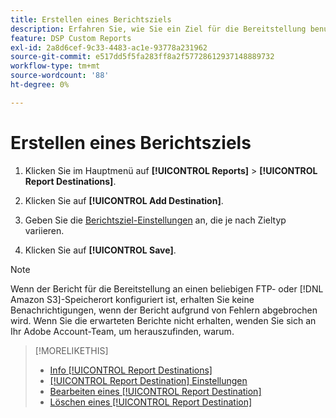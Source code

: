 ```yaml
---
title: Erstellen eines Berichtsziels
description: Erfahren Sie, wie Sie ein Ziel für die Bereitstellung benutzerdefinierter Berichte erstellen.
feature: DSP Custom Reports
exl-id: 2a8d6cef-9c33-4483-ac1e-93778a231962
source-git-commit: e517dd5f5fa283ff8a2f57728612937148889732
workflow-type: tm+mt
source-wordcount: '88'
ht-degree: 0%

---
```


# Erstellen eines Berichtsziels

1. Klicken Sie im Hauptmenü auf **[!UICONTROL Reports]** > **[!UICONTROL Report Destinations]**.

1. Klicken Sie auf **[!UICONTROL Add Destination]**.

1. Geben Sie die [Berichtsziel-Einstellungen](/help/dsp/reports/report-destinations/report-destination-settings.md) an, die je nach Zieltyp variieren.

1. Klicken Sie auf **[!UICONTROL Save]**.

>[!NOTE]
>
> Wenn der Bericht für die Bereitstellung an einen beliebigen FTP- oder [!DNL Amazon S3]-Speicherort konfiguriert ist, erhalten Sie keine Benachrichtigungen, wenn der Bericht aufgrund von Fehlern abgebrochen wird. Wenn Sie die erwarteten Berichte nicht erhalten, wenden Sie sich an Ihr Adobe Account-Team, um herauszufinden, warum.

>[!MORELIKETHIS]
>
>* [Info [!UICONTROL Report Destinations]](/help/dsp/reports/report-destinations/report-destination-about.md)
>* [[!UICONTROL Report Destination] Einstellungen](/help/dsp/reports/report-destinations/report-destination-settings.md)
>* [Bearbeiten eines [!UICONTROL Report Destination]](/help/dsp/reports/report-destinations/report-destination-edit.md)
>* [Löschen eines [!UICONTROL Report Destination]](/help/dsp/reports/report-destinations/report-destination-delete.md)
